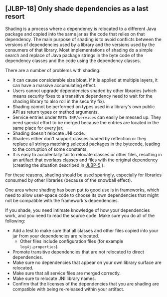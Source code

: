 [JLBP-18] Only shade dependencies as a last resort
--------------------------------------------------

Shading is a process where a dependency is relocated to a different Java package
and copied into the same jar as the code that relies on that dependency.
The main purpose of shading is to avoid conflicts
between the versions of dependencies used by a library and the versions used
by the consumers of that library. Most implementations of shading do a simple
search and replace of Java package strings in the byte code of the dependency
classes and the code using the dependency classes.

There are a number of problems with shading:

- It can cause considerable size bloat. If it is applied at multiple layers,
  it can have a massive accumulating effect.
- Users cannot upgrade dependencies shaded by other libraries (which means
  security fixes to a transitive dependency need to wait for the shading library
  to also roll in the security fix).
- Shading cannot be performed on types used in a library's own public API as return
  types or method arguments.
- Service entries under `META-INF/services` can easily be messed up. They need
  special effort to be merged because the entries are located in the same place
  for every jar.
- Shading doesn't relocate JNI code.
- Shaders either don't support classes loaded by reflection or they replace all
  strings matching selected packages in the bytecode, leading to the corruption
  of some constants.
- It is easy to accidentally fail to relocate classes or other files, resulting in
  an artifact that overlaps classes and files with the original dependency
  (creating the situation described in [JLBP-5](JLBP-5.md) ).

For these reasons, shading should be used sparingly, especially for libraries
consumed by other libraries (because of the snowball effect).

One area where shading has been put to good use is in frameworks, which need to
allow user-space code to choose its own dependencies that might not be
compatible with the framework's dependencies.

If you shade, you need intimate knowledge of how your dependencies work, and
you need to read the source code. Make sure you do all of the following:

- Add a test to make sure that all classes and other files copied into your jar
  from your dependencies are relocated.
  - Other files include configuration files (for example `log4j.properties`).
- Promote transitive dependencies that are not relocated to direct
  dependencies.
- Make sure no dependencies that appear on your own library surface are
  relocated.
- Make sure that all service files are merged correctly.
- Make sure to relocate JNI library names.
- Confirm that the licenses of the dependencies that you are shading are
  compatible with being re-released within your artifact.
